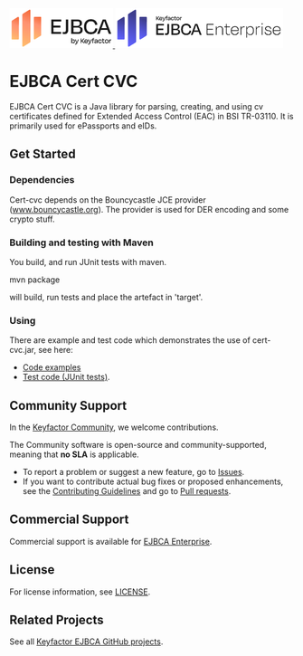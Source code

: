 <!--EJBCA Community logo -->
<a href="https://ejbca.org">
    <img src=".github/images/community-ejbca.png?raw=true)" alt="EJBCA logo" title="EJBCA" height="70" />
</a>
<!--EJBCA Enterprise logo -->
<a href="https://www.keyfactor.com/products/ejbca-enterprise/">
    <img src=".github/images/keyfactor-ejbca-enterprise.png?raw=true)" alt="EJBCA logo" title="EJBCA" height="70" />
</a>

# EJBCA Cert CVC

EJBCA Cert CVC is a Java library for parsing, creating, and using cv certificates defined for Extended Access Control (EAC) in BSI TR-03110.
It is primarily used for ePassports and eIDs. 

## Get Started

### Dependencies

Cert-cvc depends on the Bouncycastle JCE provider (www.bouncycastle.org).
The provider is used for DER encoding and some crypto stuff. 

### Building and testing with Maven

You build, and run JUnit tests with maven.

mvn package

will build, run tests and place the artefact in 'target'.

### Using

There are example and test code which demonstrates the use of cert-cvc.jar, see here: 
* [Code examples](src/main/java/org/ejbca/cvc/example)
* [Test code (JUnit tests)](src/test).

## Community Support
In the [Keyfactor Community](https://www.keyfactor.com/community/), we welcome contributions. 

The Community software is open-source and community-supported, meaning that **no SLA** is applicable.

* To report a problem or suggest a new feature, go to [Issues](../../issues).
* If you want to contribute actual bug fixes or proposed enhancements, see the [Contributing Guidelines](CONTRIBUTING.md) and go to [Pull requests](../../pulls).

## Commercial Support

Commercial support is available for [EJBCA Enterprise](https://www.keyfactor.com/products/ejbca-enterprise/).

## License
For license information, see [LICENSE](LICENSE). 

## Related Projects
See all [Keyfactor EJBCA GitHub projects](https://github.com/orgs/Keyfactor/repositories?q=ejbca). 
